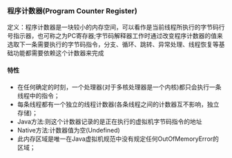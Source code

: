 ### 程序计数器(Program Counter Register) ###
定义：程序计数器是一块较小的内存空间，可以看作是当前线程所执行的字节码行号指示器，也可称之为PC寄存器;字节码解释器工作时通过改变程序计数器的值来选取下一条需要执行的字节码指令，分支、循环、跳转、异常处理、线程恢复等基础功能都需要依赖这个计数器来完成

#### 特性 ####
+ 在任何确定的时刻，一个处理器(对于多核处理器是一个内核)都只会执行一条线程中的指令；
+ 每条线程都有一个独立的线程计数器(各条线程之间的计数器互不影响，独立存储)；
+ Java方法:则这个计数器记录的是正在执行的虚拟机字节码指令的地址
+ Native方法:计数器值为空(Undefined)
+ 此内存区域是唯一在Java虚拟机规范中没有规定任何OutOfMemoryError的区域；